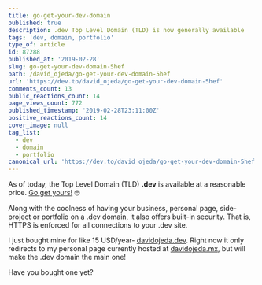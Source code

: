 ```yaml
---
title: go-get-your-dev-domain
published: true
description: .dev Top Level Domain (TLD) is now generally available
tags: 'dev, domain, portfolio'
type_of: article
id: 87288
published_at: '2019-02-28'
slug: go-get-your-dev-domain-5hef
path: /david_ojeda/go-get-your-dev-domain-5hef
url: 'https://dev.to/david_ojeda/go-get-your-dev-domain-5hef'
comments_count: 13
public_reactions_count: 14
page_views_count: 772
published_timestamp: '2019-02-28T23:11:00Z'
positive_reactions_count: 14
cover_image: null
tag_list:
  - dev
  - domain
  - portfolio
canonical_url: 'https://dev.to/david_ojeda/go-get-your-dev-domain-5hef'
---
```


As of today, the Top Level Domain (TLD) **.dev** is available at a reasonable price. [Go get yours!](https://get.dev/) 🤓

Along with the coolness of having your business, personal page, side-project or portfolio on a .dev domain, it also offers built-in security. That is, HTTPS is enforced for all connections to your .dev site. 

I just bought mine for like 15 USD/year- [davidojeda.dev](https://davidojeda.dev). Right now it only redirects to my personal page currently hosted at [davidojeda.mx](https://davidojeda.mx), but will make the .dev domain the main one!


Have you bought one yet?



